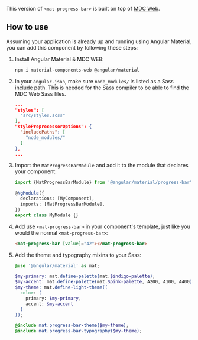 This version of `<mat-progress-bar>` is built on top of
[MDC Web](https://github.com/material-components/material-components-web).

## How to use
Assuming your application is already up and running using Angular Material, you can add this
component by following these steps:

1. Install Angular Material & MDC WEB:

   ```bash
   npm i material-components-web @angular/material
   ```

2. In your `angular.json`, make sure `node_modules/` is listed as a Sass include path. This is
   needed for the Sass compiler to be able to find the MDC Web Sass files.

   ```json
   ...
   "styles": [
     "src/styles.scss"
   ],
   "stylePreprocessorOptions": {
     "includePaths": [
       "node_modules/"
     ]
   },
   ...
   ```

3. Import the `MatProgressBarModule` and add it to the module that declares your component:

   ```ts
   import {MatProgressBarModule} from '@angular/material/progress-bar';

   @NgModule({
     declarations: [MyComponent],
     imports: [MatProgressBarModule],
   })
   export class MyModule {}
   ```

4. Add use `<mat-progress-bar>` in your component's template, just like you would the normal
   `<mat-progress-bar>`:

   ```html
   <mat-progress-bar [value]="42"></mat-progress-bar>
   ```

5. Add the theme and typography mixins to your Sass:

   ```scss
   @use '@angular/material' as mat;

   $my-primary: mat.define-palette(mat.$indigo-palette);
   $my-accent: mat.define-palette(mat.$pink-palette, A200, A100, A400);
   $my-theme: mat.define-light-theme((
     color: (
       primary: $my-primary,
       accent: $my-accent
     )
   ));

   @include mat.progress-bar-theme($my-theme);
   @include mat.progress-bar-typography($my-theme);
   ```
